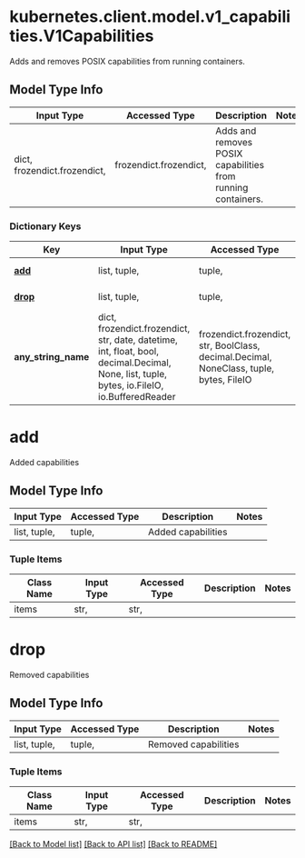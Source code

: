 # kubernetes.client.model.v1_capabilities.V1Capabilities

Adds and removes POSIX capabilities from running containers.

## Model Type Info
Input Type | Accessed Type | Description | Notes
------------ | ------------- | ------------- | -------------
dict, frozendict.frozendict,  | frozendict.frozendict,  | Adds and removes POSIX capabilities from running containers. | 

### Dictionary Keys
Key | Input Type | Accessed Type | Description | Notes
------------ | ------------- | ------------- | ------------- | -------------
**[add](#add)** | list, tuple,  | tuple,  | Added capabilities | [optional] 
**[drop](#drop)** | list, tuple,  | tuple,  | Removed capabilities | [optional] 
**any_string_name** | dict, frozendict.frozendict, str, date, datetime, int, float, bool, decimal.Decimal, None, list, tuple, bytes, io.FileIO, io.BufferedReader | frozendict.frozendict, str, BoolClass, decimal.Decimal, NoneClass, tuple, bytes, FileIO | any string name can be used but the value must be the correct type | [optional]

# add

Added capabilities

## Model Type Info
Input Type | Accessed Type | Description | Notes
------------ | ------------- | ------------- | -------------
list, tuple,  | tuple,  | Added capabilities | 

### Tuple Items
Class Name | Input Type | Accessed Type | Description | Notes
------------- | ------------- | ------------- | ------------- | -------------
items | str,  | str,  |  | 

# drop

Removed capabilities

## Model Type Info
Input Type | Accessed Type | Description | Notes
------------ | ------------- | ------------- | -------------
list, tuple,  | tuple,  | Removed capabilities | 

### Tuple Items
Class Name | Input Type | Accessed Type | Description | Notes
------------- | ------------- | ------------- | ------------- | -------------
items | str,  | str,  |  | 

[[Back to Model list]](../../README.md#documentation-for-models) [[Back to API list]](../../README.md#documentation-for-api-endpoints) [[Back to README]](../../README.md)

